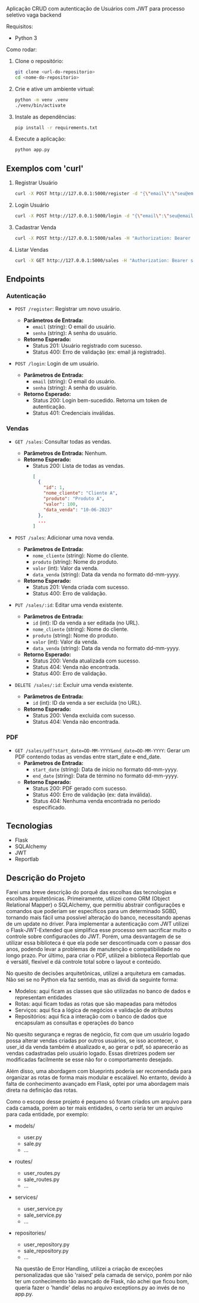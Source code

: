 Aplicação CRUD com autenticação de Usuários com JWT para processo seletivo vaga backend

Requisitos:
- Python 3

Como rodar:

1. Clone o repositório:
    ```bash
    git clone <url-do-repositorio>
    cd <nome-do-repositorio>
    ```

2. Crie e ative um ambiente virtual:
    ```bash
    python -m venv .venv
    ./venv/bin/activate
    ```

3. Instale as dependências:
    ```bash
    pip install -r requirements.txt
    ```

4. Execute a aplicação:
    ```bash
    python app.py
    ```

## Exemplos com 'curl'
1. Registrar Usuário
    ```bash
    curl -X POST http://127.0.0.1:5000/register -d "{\"email\":\"seu@email.com\", \"password\":\"sua_senha\"}" -H "Content-Type: application/json"
    ```

2. Login Usuário
    ```bash
    curl -X POST http://127.0.0.1:5000/login -d "{\"email\":\"seu@email.com\", \"password\":\"sua_senha\"}" -H "Content-Type: application/json"
    ```

3. Cadastrar Venda
    ```bash
    curl -X POST http://127.0.0.1:5000/sales -H "Authorization: Bearer seu_token_aqui" -H "Content-Type: application/json" -d "{\"nome_cliente\": \"nome\", \"produto\": \"nome_produto\", \"valor\": 1000, \"data_venda\": \"10-06-2024\"}"
    ```

3. Listar Vendas
    ```bash
    curl -X GET http://127.0.0.1:5000/sales -H "Authorization: Bearer seu_token_aqui" -H "Content-Type: application/json"
    ```

## Endpoints

### Autenticação

- `POST /register`: Registrar um novo usuário.
  - **Parâmetros de Entrada:**
    - `email` (string): O email do usuário.
    - `senha` (string): A senha do usuário.
  - **Retorno Esperado:**
    - Status 201: Usuário registrado com sucesso.
    - Status 400: Erro de validação (ex: email já registrado).

- `POST /login`: Login de um usuário.
  - **Parâmetros de Entrada:**
    - `email` (string): O email do usuário.
    - `senha` (string): A senha do usuário.
  - **Retorno Esperado:**
    - Status 200: Login bem-sucedido. Retorna um token de autenticação.
    - Status 401: Credenciais inválidas.

### Vendas

- `GET /sales`: Consultar todas as vendas.
  - **Parâmetros de Entrada:** Nenhum.
  - **Retorno Esperado:**
    - Status 200: Lista de todas as vendas.
      ```json
      [
        {
          "id": 1,
          "nome_cliente": "Cliente A",
          "produto": "Produto A",
          "valor": 100,
          "data_venda": "10-06-2023"
        },
        ...
      ]
      ```

- `POST /sales`: Adicionar uma nova venda.
  - **Parâmetros de Entrada:**
    - `nome_cliente` (string): Nome do cliente.
    - `produto` (string): Nome do produto.
    - `valor` (int): Valor da venda.
    - `data_venda` (string): Data da venda no formato dd-mm-yyyy.
  - **Retorno Esperado:**
    - Status 201: Venda criada com sucesso.
    - Status 400: Erro de validação.

- `PUT /sales/:id`: Editar uma venda existente.
  - **Parâmetros de Entrada:**
    - `id` (int): ID da venda a ser editada (no URL).
    - `nome_cliente` (string): Nome do cliente.
    - `produto` (string): Nome do produto.
    - `valor` (int): Valor da venda.
    - `data_venda` (string): Data da venda no formato dd-mm-yyyy.
  - **Retorno Esperado:**
    - Status 200: Venda atualizada com sucesso.
    - Status 404: Venda não encontrada.
    - Status 400: Erro de validação.

- `DELETE /sales/:id`: Excluir uma venda existente.
  - **Parâmetros de Entrada:**
    - `id` (int): ID da venda a ser excluída (no URL).
  - **Retorno Esperado:**
    - Status 200: Venda excluída com sucesso.
    - Status 404: Venda não encontrada.

### PDF

- `GET /sales/pdf?start_date=DD-MM-YYYY&end_date=DD-MM-YYYY`: Gerar um PDF contendo todas as vendas entre start_date e end_date.
  - **Parâmetros de Entrada:**
    - `start_date` (string): Data de início no formato dd-mm-yyyy.
    - `end_date` (string): Data de término no formato dd-mm-yyyy.
  - **Retorno Esperado:**
    - Status 200: PDF gerado com sucesso.
    - Status 400: Erro de validação (ex: data inválida).
    - Status 404: Nenhuma venda encontrada no período especificado.


## Tecnologias

- Flask
- SQLAlchemy
- JWT
- Reportlab

## Descrição do Projeto

Farei uma breve descrição do porquê das escolhas das tecnologias e escolhas arquitetônicas. Primeiramente, utilizei como ORM (Object Relational Mapper) o SQLAlchemy, que permitiu abstrair configurações e comandos que poderiam ser específicos para um determinado SGBD, tornando mais fácil uma possível alteração do banco, necessitando apenas de um update no driver. Para implementar a autenticação com JWT utilizei o Flask-JWT-Extended que simplifica esse processo sem sacrificar muito o controle sobre configuracões do JWT. Porém, uma desvantagem de se utilizar essa biblioteca é que ela pode ser descontinuada com o passar dos anos, podendo levar a problemas de manutenção e compatibilidade no longo prazo. Por último, para criar o PDF, utilizei a biblioteca Reportlab que é versátil, flexível e dá controle total sobre o layout e conteúdo.

No quesito de decisões arquitetônicas, utilizei a arquitetura em camadas. Não sei se no Python ela faz sentido, mas as dividi da seguinte forma:
- Modelos: aqui ficam as classes que são utilizadas no banco de dados e representam entidades
- Rotas: aqui ficam todas as rotas que são mapeadas para métodos
- Serviços: aqui fica a lógica de negócios e validação de atributos
- Repositórios: aqui fica a interação com o banco de dados que encapsulam as consultas e operações do banco

No quesito segurança e regras de negócio, fiz com que um usuário logado possa alterar vendas criadas por outros usuários, se isso acontecer, o user_id da venda também é atualizado e, ao gerar o pdf, só aparecerão as vendas cadastradas pelo usuário logado. Essas diretrizes podem ser modificadas facilmente se esse não for o comportamento desejado.

Além disso, uma abordagem com blueprints poderia ser recomendada para organizar as rotas de forma mais modular e escalável. No entanto, devido à falta de conhecimento avançado em Flask, optei por uma abordagem mais direta na definição das rotas.

Como o escopo desse projeto é pequeno só foram criados um arquivo para cada camada, porém ao ter mais entidades, o certo seria ter um arquivo para cada entidade, por exemplo:

- models/
  - user.py
  - sale.py
  - ...
- routes/
  - user_routes.py
  - sale_routes.py
  - ...
- services/
  - user_service.py
  - sale_service.py
  - ...
- repositories/
  - user_repository.py
  - sale_repository.py
  - ...

  Na questão de Error Handling, utilizei a criação de exceções personalizadas que são 'raised' pela camada de serviço, porém por não ter um conhecimento tão avançado de Flask, não achei que ficou bom, queria fazer o 'handle' delas no arquivo exceptions.py ao invés de no app.py.